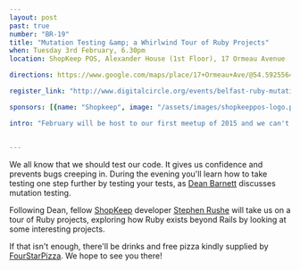```yaml
---
layout: post
past: true
number: "BR-19"
title: "Mutation Testing &amp; a Whirlwind Tour of Ruby Projects"
when: Tuesday 3rd February, 6.30pm
location: ShopKeep POS, Alexander House (1st Floor), 17 Ormeau Avenue

directions: https://www.google.com/maps/place/17+Ormeau+Ave/@54.5925564,-5.927705,17z/data=!4m2!3m1!1s0x486108f93df6182d:0x30ef4d86a071c32a?hl=en

register_link: "http://www.digitalcircle.org/events/belfast-ruby-mutation-testing-and-a-whirlwind-tour-of-ruby-projects"

sponsors: [{name: "Shopkeep", image: "/assets/images/shopkeeppos-logo.png", link: "http://shopkeep.com"}, {name: "Four Star Pizza", image: "/assets/images/fourstarpizza-logo.png", link: "http://www.fourstarpizza.co.uk/"}, {name: "Rumble Labs", image: "/assets/images/rumblelabs-logo.png", link: "http://rumblelabs.com"}]

intro: "February will be host to our first meetup of 2015 and we can't wait to catch up with everyone and hopefully welcome a few new faces. We've got two great talks lined up, suited to both the aspiring and experienced Rubyists among us. So keep your Tuesday evening free and pop over to Shopkeep's office for some inspiration and practical tips."


---
```



We all know that we should test our code. It gives us confidence and
prevents bugs creeping in. During the evening you'll learn how to take testing one step further by testing your tests, as [Dean Barnett](https://twitter.com/deanobarn) discusses mutation testing.

Following Dean, fellow [ShopKeep](http://www.shopkeep.com/) developer [Stephen Rushe](https://twitter.com/srushe) will take us on a tour of Ruby projects, exploring how Ruby exists beyond Rails by looking at some interesting projects.

If that isn't enough, there'll be drinks and free pizza kindly supplied by [FourStarPizza](http://www.fourstarpizza.co.uk/). We hope to see you there!
